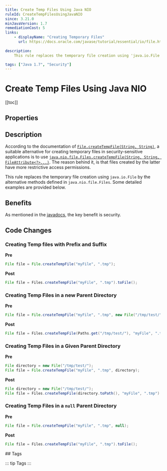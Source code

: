 ```yaml
---
title: Create Temp Files Using Java NIO
ruleId: CreateTempFilesUsingJavaNIO
since: 3.21.0
minJavaVersion: 1.7
remediationCost: 5
links:
    - displayName: "Creating Temporary Files"
      url: https://docs.oracle.com/javase/tutorial/essential/io/file.html#createTempFile
    
description:
    This rule replaces the temporary file creation using 'java.io.File' by the alternative methods defined in 'java.nio.file.Files'.

tags: ["Java 1.7", "Security"]
---
```


# Create Temp Files Using Java NIO

[[toc]]

## Properties

<RuleProperties />

## Description

According to the documentation of [`File.createTempFile(String, String)`](https://docs.oracle.com/javase/8/docs/api/java/io/File.html#createTempFile-java.lang.String-java.lang.String-), a suitable alternative for creating temporary files in security-sensitive applications is to use [`java.nio.file.Files.createTempFile(String, String, FileAttribute<?>...)`](https://docs.oracle.com/javase/8/docs/api/java/nio/file/Files.html#createTempFile-java.lang.String-java.lang.String-java.nio.file.attribute.FileAttribute...-). 
The reason behind it, is that files created by the latter have more restrictive access permissions.

This rule replaces the temporary file creation using `java.io.File` by the alternative methods defined in `java.nio.file.Files`. Some detailed examples are provided below. 

## Benefits

As mentioned in the [javadocs](https://docs.oracle.com/javase/8/docs/api/java/io/File.html#createTempFile-java.lang.String-java.lang.String-), the key benefit is security.

## Code Changes

### Creating Temp files with Prefix and Suffix

__Pre__
```java
File file = File.createTempFile("myFile", ".tmp");
```

__Post__
```java
File file = Files.createTempFile("myFile", ".tmp").toFile();
```


### Creating Temp Files in a new Parent Directory

__Pre__
```java
File file = File.createTempFile("myFile", ".tmp", new File("/tmp/test/"));
```

__Post__
```java
File file = Files.createTempFile(Paths.get("/tmp/test/"), "myFile", ".tmp").toFile();
```


### Creating Temp Files in a Given Parent Directory

__Pre__
```java
File directory = new File("/tmp/test/");
File file = File.createTempFile("myFile", ".tmp", directory);
```

__Post__
```java
File directory = new File("/tmp/test/");
File file = Files.createTempFile(directory.toPath(), "myFile", ".tmp").toFile();
```

### Creating Temp Files in a `null` Parent Directory

__Pre__
```java
File file = File.createTempFile("myFile", ".tmp", null);
```

__Post__
```java
File file = Files.createTempFile("myFile", ".tmp").toFile();
```

<VersionNotice />
## Tags

::: tip Tags
<TagLinks />
:::